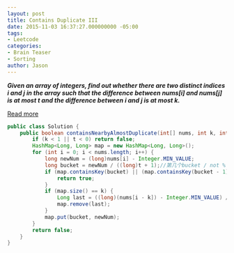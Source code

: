 ```yaml
---
layout: post
title: Contains Duplicate III
date: 2015-11-03 16:37:27.000000000 -05:00
tags:
- Leetcode
categories:
- Brain Teaser
- Sorting
author: Jason
---
```

<p><strong><em>Given an array of integers, find out whether there are two distinct indices i and j in the array such that the difference between nums[i] and nums[j] is at most t and the difference between i and j is at most k.</em></strong></p>


<p><a href="https://leetcode.com/discuss/38206/ac-o-n-solution-in-java-using-buckets-with-explanation">Read more</a></p>

``` java
public class Solution {
    public boolean containsNearbyAlmostDuplicate(int[] nums, int k, int t) {
        if (k < 1 || t < 0) return false;
        HashMap<Long, Long> map = new HashMap<Long, Long>();
        for (int i = 0; i < nums.length; i++) {
            long newNum = (long)nums[i] - Integer.MIN_VALUE;
            long bucket = newNum / ((long)t + 1);//第几个bucket / not %
            if (map.containsKey(bucket) || (map.containsKey(bucket - 1) && Math.abs(map.get(bucket - 1) - newNum) <= t) || (map.containsKey(bucket + 1) && Math.abs(map.get(bucket + 1) - newNum) <= t)) {
                return true;
            }
            if (map.size() == k) {
                Long last = ((long)(nums[i - k]) - Integer.MIN_VALUE) / ((long)t + 1);
                map.remove(last);
            }
            map.put(bucket, newNum);
        }
        return false;
    }
}
```
